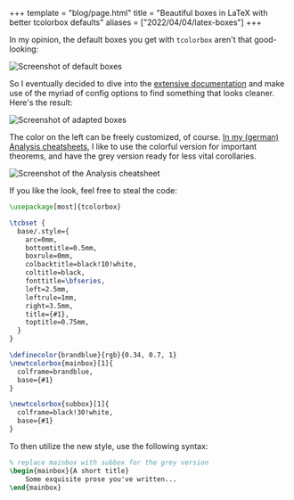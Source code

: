 +++
template = "blog/page.html"
title = "Beautiful boxes in LaTeX with better tcolorbox defaults"
aliases = ["2022/04/04/latex-boxes"]
+++

In my opinion, the default boxes you get with `tcolorbox` aren't that good-looking:

![Screenshot of default boxes](/img/tcolorbox_default.png)

So I eventually decided to dive into the [extensive documentation](https://texdoc.org/serve/tcolorbox.pdf/0) and make use of the myriad of config options to find something that looks cleaner. Here's the result:

![Screenshot of adapted boxes](/img/tcolorbox_adapted.png)

The color on the left can be freely customized, of course. [In my (german) Analysis cheatsheets](https://github.com/XYQuadrat/eth-cheatsheets), I like to use the colorful version for important theorems, and have the grey version ready for less vital corollaries. 

![Screenshot of the Analysis cheatsheet](/img/analysis_boxes.png)

If you like the look, feel free to steal the code:

```latex
\usepackage[most]{tcolorbox}

\tcbset {
  base/.style={
    arc=0mm, 
    bottomtitle=0.5mm,
    boxrule=0mm,
    colbacktitle=black!10!white, 
    coltitle=black, 
    fonttitle=\bfseries, 
    left=2.5mm,
    leftrule=1mm,
    right=3.5mm,
    title={#1},
    toptitle=0.75mm, 
  }
}

\definecolor{brandblue}{rgb}{0.34, 0.7, 1}
\newtcolorbox{mainbox}[1]{
  colframe=brandblue, 
  base={#1}
}

\newtcolorbox{subbox}[1]{
  colframe=black!30!white,
  base={#1}
}
```

To then utilize the new style, use the following syntax:
```latex
% replace mainbox with subbox for the grey version
\begin{mainbox}{A short title} 
    Some exquisite prose you've written...
\end{mainbox}
```